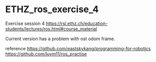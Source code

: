 # ETHZ_ros_exercise_4

Exercise session 4
https://rsl.ethz.ch/education-students/lectures/ros.html#course_material

Current version has a problem with ost odom frame.

reference
https://github.com/eastskykang/programming-for-robotics
https://github.com/luym11/ros_practise
